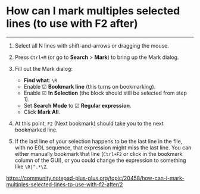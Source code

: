 # How can I mark multiples selected lines (to use with F2 after)
---

1. Select all N lines with shift-and-arrows or dragging the mouse.
2. Press `Ctrl+M` (or go to **Search** > **Mark**) to bring up the Mark dialog.
3. Fill out the Mark dialog:
   - **Find what**: `\R`
   - Enable ☑ **Bookmark line** (this turns on bookmarking).
   - Enable ☑ **In Selection** (the block should still be selected from step 1).
   - Set **Search Mode** to ☑ **Regular expression**.
   - Click **Mark All**.

4. At this point, `F2` (Next bookmark) should take you to the next bookmarked line.

5. If the last line of your selection happens to be the last line in the file, with no EOL sequence, that expression might miss the last line. You can either manually bookmark that line (`Ctrl+F2` or click in the bookmark column of the GUI), or you could change the expression to something like `\R|^.*\Z`.


https://community.notepad-plus-plus.org/topic/20458/how-can-i-mark-multiples-selected-lines-to-use-with-f2-after/2
